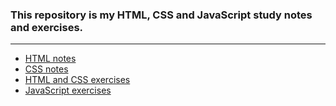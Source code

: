 ### This repository is my HTML, CSS and JavaScript study notes and exercises.
***
- [HTML notes](https://github.com/VictoriaShyika/html-css-js-learning/tree/main/HTML)
- [CSS notes](https://github.com/VictoriaShyika/html-css-js-learning/tree/main/CSS)
- [HTML and CSS exercises](https://github.com/VictoriaShyika/html-css-js-learning/tree/main/exercises%20from%20htmlbook.ru)
- [JavaScript exercises](https://github.com/VictoriaShyika/HTML_CSS_JS_Learning/tree/main/JS%20exercises)
